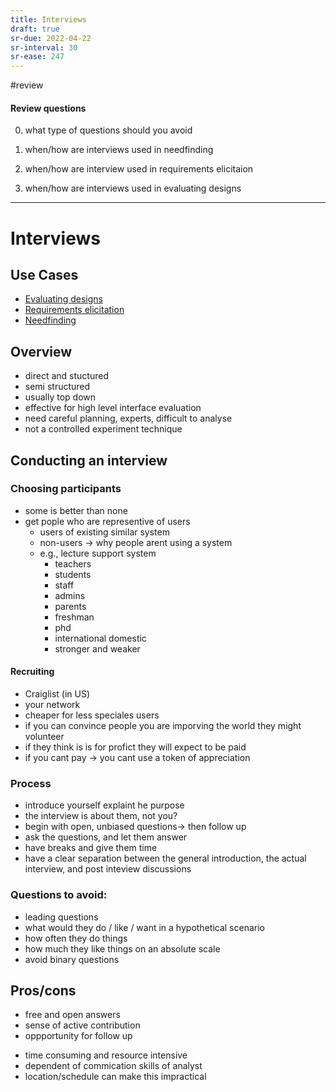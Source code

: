 ```yaml
---
title: Interviews
draft: true
sr-due: 2022-04-22
sr-interval: 30
sr-ease: 247
---
```


#review 
#### Review questions

0. what type of questions should you avoid

2.  when/how are interviews used in needfinding

2. when/how are interview used in requirements elicitaion

3. when/how are interviews used in evaluating designs

---------------------------------
# Interviews
## Use Cases
- [Evaluating designs](out/notes/evaluating-designs.md)
- [Requirements elicitation](out/notes/requirements-elicitation.md)
- [Needfinding](out/notes/needfinding.md)

## Overview
- direct and stuctured
- semi structured
- usually top down
- effective for high level interface evaluation
- need careful planning, experts, difficult to analyse
- not a controlled experiment technique

## Conducting an interview
### Choosing participants
- some is better than none
- get pople who are representive of users
	- users of existing similar system
	- non-users -> why people arent using a system
	- e.g., lecture support system
		- teachers
		- students
		- staff
		- admins
		- parents
		- freshman
		- phd
		- international domestic
		- stronger and weaker
		
#### Recruiting
- Craiglist (in US)
- your network
- cheaper for less speciales users
- if you can convince people you are imporving the world they might volunteer
- if they think is is for profict they will expect to be paid
- if you cant pay -> you cant use a token of appreciation

### Process
- introduce yourself explaint he purpose
- the interview is about them, not you?
- begin with open, unbiased questions-> then follow up
- ask the questions, and let them answer
- have breaks and give them time
- have a clear separation between the general introduction, the actual interview, and post inteview discussions

### Questions to avoid:
- leading questions
- what would they do / like / want in a hypothetical scenario
- how often they do things
- how much they like things on an absolute scale
- avoid binary questions

## Pros/cons
+ free and open answers
+ sense of active contribution
+ oppportunity for follow up
- time consuming and resource intensive
- dependent of commication skills of analyst
- location/schedule can make this impractical
